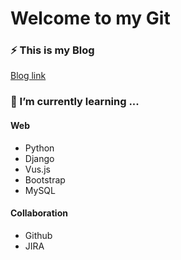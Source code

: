 # Welcome to my Git
### ⚡ This is my Blog
[Blog link](http://hojp7874.github.io/)

### 🌱 I’m currently learning ...
#### Web
- Python
- Django
- Vus.js
- Bootstrap
- MySQL

#### Collaboration
- Github
- JIRA


<!--
**hojp7874/hojp7874** is a ✨ _special_ ✨ repository because its `README.md` (this file) appears on your GitHub profile.

Here are some ideas to get you started:

- 🔭 I’m currently working on ...
- 🌱 I’m currently learning ...
- 👯 I’m looking to collaborate on ...
- 🤔 I’m looking for help with ...
- 💬 Ask me about ...
- 📫 How to reach me: ...
- 😄 Pronouns: ...
- ⚡ Fun fact: ...
-->
